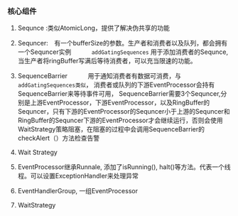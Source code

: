 ### 核心组件

1. Sequnce :类似AtomicLong，提供了解决伪共享的功能

2. Sequncer:　有一个bufferSize的参数。生产者和消费者以及队列，都会拥有一个Sequncer实例
   　　　`addGatingSequences` 用于添加消费者的Sequnce,当生产者将ringBuffer写满后等待消费者，可以充当限速的功能。

3. SequenceBarrier 
   　　　用于通知消费者有数据可消费，与`addGatingSequences类似`， 消费者或队列的下游EventProcessor会持有SequenceBarrier来等待事件可用，
         SequenceBarrier需要3个Sequncer,分别是上游EventProcessor，下游EventProcessor，以及RingBuffer的Sequncer，只有下游的EventProcessor的Sequncer小于上游的Sequncer和RingBuffer的Sequncer下游的EventProcessor才会继续运行，否则会使用WaitStrategy策略阻塞，在阻塞的过程中会调用SequenceBarrier的checkAlert（）方法检查告警
4. Wait Strategy
5. EventProcessor继承Runnale, 添加了isRunning(), halt()等方法。代表一个线程。可以设置ExceptionHandler来处理异常
6. EventHandlerGroup, 一组EventProcessor
7. WaitStrategy


